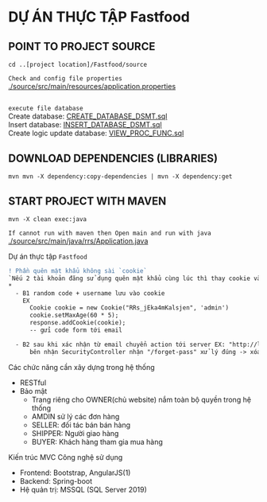 # DỰ ÁN THỰC TẬP Fastfood
## POINT TO PROJECT SOURCE
```
cd ..[project location]/Fastfood/source
```
`Check and config file properties` [./source/src/main/resources/application.properties](./source/src/main/resources/application.properties)
##
`execute file database` <br/>
Create database: [CREATE_DATABASE_DSMT.sql](./database/CREATE_DATABASE_DSMT.sql)<br/>
Insert database: [INSERT_DATABASE_DSMT.sql](./database/INSERT_DATABASE_DSMT.sql)<br/>
Create logic update database: [VIEW_PROC_FUNC.sql](./database/VIEW_PROC_FUNC.sql)<br/>

## DOWNLOAD DEPENDENCIES (LIBRARIES)
```
mvn mvn -X dependency:copy-dependencies | mvn -X dependency:get
```
## START PROJECT WITH MAVEN
```
mvn -X clean exec:java
```
`If cannot run with maven then Open main and run with java`
[./source/src/main/java/rrs/Application.java](./source/src/main/java/rrs/Application.java)

Dự án thực tập `Fastfood`
```diff
! Phần quên mật khẩu không sài `cookie`
`Nếu 2 tài khoản đăng sử dụng quên mật khẩu cùng lúc thì thay cookie vào biến code`
* 
  - B1 random code + username lưu vào cookie 
    EX 
      Cookie cookie = new Cookie("RRs_jEka4mKalsjen", 'admin')
      cookie.setMaxAge(60 * 5);
      response.addCookie(cookie);
      -- gửi code form tới email

  - B2 sau khi xác nhận từ email chuyển action tới server EX: "http://localhost:8080/forget-pass"
      bên nhận SecurityController nhận "/forget-pass" xử lý đúng -> xóa cookie || sai -> callback
```

Các chức năng cần xây dựng trong hệ thống
  - RESTful
  - Bảo mật
    + Trang riêng cho OWNER(chủ website) nắm toàn bộ quyền trong hệ thống
    + AMDIN sử lý các đơn hàng
    + SELLER: đối tác bán bán hàng
    + SHIPPER: Người giao hàng
    + BUYER: Khách hàng tham gia mua hàng

Kiến trúc MVC
Công nghệ sử dụng
  - Frontend: Bootstrap, AngularJS(1)
  - Backend: Spring-boot
  - Hệ quản trị: MSSQL (SQL Server 2019)
